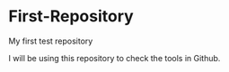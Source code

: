 # First-Repository
My first test repository

I will be using this repository to check the tools in Github.
